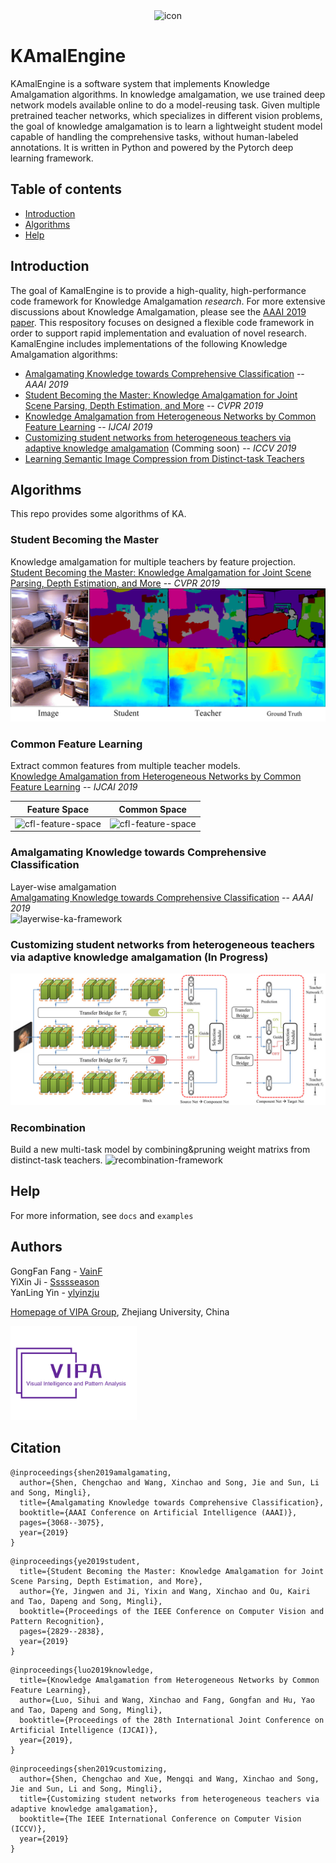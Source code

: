 <div  align="center">  
<img src="docs/kae-logo-light.png" width = "30%" height = "30%" alt="icon"/>  
</div>

# KAmalEngine

KAmalEngine is a software system that implements Knowledge Amalgamation algorithms. In knowledge amalgamation, we use trained deep network models available online to do a model-reusing task. Given multiple pretrained teacher networks, which specializes in different vision problems, the goal of knowledge amalgamation is to learn a lightweight student model capable of handling the comprehensive tasks, without human-labeled annotations. It is written in Python and powered by the Pytorch deep learning framework.

## Table of contents
   * [Introduction](#Introduction)
   * [Algorithms](#Algorithms)
   * [Help](#help)

## Introduction

The goal of KamalEngine is to provide a high-quality, high-performance code framework for Knowledge Amalgamation *research*. For more extensive discussions about Knowledge Amalgamation, please see the [AAAI 2019 paper](https://arxiv.org/abs/1811.02796v1). This respository focuses on designed a flexible code framework in order to support rapid implementation and evaluation of novel research. KamalEngine includes implementations of the following Knowledge Amalgamation algorithms:
- [Amalgamating Knowledge towards Comprehensive Classification](https://arxiv.org/abs/1811.02796v1) -- *AAAI 2019*
- [Student Becoming the Master: Knowledge Amalgamation for Joint Scene Parsing, Depth Estimation, and More](https://arxiv.org/abs/1904.10167) -- *CVPR 2019*
- [Knowledge Amalgamation from Heterogeneous Networks by Common Feature Learning](http://arxiv.org/abs/1906.10546) -- *IJCAI 2019*
- [Customizing student networks from heterogeneous teachers via adaptive knowledge amalgamation]() (Comming soon) -- *ICCV 2019*
- [Learning Semantic Image Compression from Distinct-task Teachers]()


## Algorithms
This repo provides some algorithms of KA.


### Student Becoming the Master
Knowledge amalgamation for multiple teachers by feature projection.  
[Student Becoming the Master: Knowledge Amalgamation for Joint Scene Parsing, Depth Estimation, and More](https://arxiv.org/abs/1904.10167) -- *CVPR 2019*  
![sbm-demo](examples/sbm/demo.png)

### Common Feature Learning
Extract common features from multiple teacher models.  
[Knowledge Amalgamation from Heterogeneous Networks by Common Feature Learning](http://arxiv.org/abs/1906.10546) -- *IJCAI 2019*

Feature Space             |  Common Space
:-------------------------:|:-------------------------:
![cfl-feature-space](examples/cfl/tsne_results/feature_space_tsne_0.png)  |  ![cfl-feature-space](examples/cfl/tsne_results/common_space_tsne_0.png)

### Amalgamating Knowledge towards Comprehensive Classification
Layer-wise amalgamation  
[Amalgamating Knowledge towards Comprehensive Classification](https://arxiv.org/abs/1811.02796v1) -- *AAAI 2019*  
![layerwise-ka-framework](examples/layer_wise_ka/layerwise-ka-framework.png)

### Customizing student networks from heterogeneous teachers via adaptive knowledge amalgamation (In Progress)
![adaptive-ka-framework](examples/adaptive_ka/adaptive-ka-framework.jpg)

### Recombination
Build a new multi-task model by combining&pruning weight matrixs from distinct-task teachers.
![recombination-framework](examples/recombination/recombination-framework.png)

## Help
For more information, see `docs` and `examples`

## Authors

GongFan Fang - [VainF](https://github.com/VainF)  
YiXin Ji - [Ssssseason](https://github.com/Ssssseason)  
YanLing Yin - [ylyinzju](https://github.com/ylyinzju)  

[Homepage of VIPA Group](https://www.vipazoo.cn/index_en.html), Zhejiang University, China

<div  align="left">  
<img src="docs/vipa-logo.png" width = "40%" height = "40%" alt="icon"/>  
</div>

## Citation
```
@inproceedings{shen2019amalgamating,
  author={Shen, Chengchao and Wang, Xinchao and Song, Jie and Sun, Li and Song, Mingli},
  title={Amalgamating Knowledge towards Comprehensive Classification},
  booktitle={AAAI Conference on Artificial Intelligence (AAAI)},
  pages={3068--3075},
  year={2019}
}
```

```
@inproceedings{ye2019student,
  title={Student Becoming the Master: Knowledge Amalgamation for Joint Scene Parsing, Depth Estimation, and More},
  author={Ye, Jingwen and Ji, Yixin and Wang, Xinchao and Ou, Kairi and Tao, Dapeng and Song, Mingli},
  booktitle={Proceedings of the IEEE Conference on Computer Vision and Pattern Recognition},
  pages={2829--2838},
  year={2019}
}
```

```
@inproceedings{luo2019knowledge,
  title={Knowledge Amalgamation from Heterogeneous Networks by Common Feature Learning},
  author={Luo, Sihui and Wang, Xinchao and Fang, Gongfan and Hu, Yao and Tao, Dapeng and Song, Mingli},
  booktitle={Proceedings of the 28th International Joint Conference on Artificial Intelligence (IJCAI)},
  year={2019},
}
```

```
@inproceedings{shen2019customizing,
  author={Shen, Chengchao and Xue, Mengqi and Wang, Xinchao and Song, Jie and Sun, Li and Song, Mingli},
  title={Customizing student networks from heterogeneous teachers via adaptive knowledge amalgamation},
  booktitle={The IEEE International Conference on Computer Vision (ICCV)},
  year={2019}
}
```
